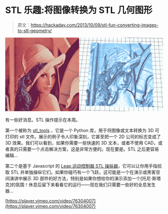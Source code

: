 # STL 乐趣:将图像转换为 STL 几何图形

> 原文：<https://hackaday.com/2013/10/09/stl-fun-converting-images-to-stl-geometry/>

![stl image conversion](img/95946b94bcc6012a6100b5db99a33671.png)

有一些好消息。STL 操作提示在本周。

第一个被称为 [stl_tools](https://github.com/thearn/stl_tools) ，它是一个 Python 库，用于将图像或文本转换为 3D 可打印的 stl 文件。展示的例子令人印象深刻，它甚至把一个 2D 公司的标志变成了 3D 效果。我们可以看到，如果你需要一些快速的 3D 文本，或者不使用 CAD，或者真的只需要一个点击解决方案，这是非常方便的。现在要是。STL 之后更容易编辑…

第二个是基于 Javascript 的 [Leap 运动控制器 STL 操纵器](https://github.com/bsilvereagle/LeapSTL)，它可以让你用手指拾取 STL 并单独操纵它们。如果你碰巧有一个飞跃，这可能是一个在演示或黑客空间演讲中展示 3D 部件的好方法，特别是如果你想给你的演示添加一个[托尼·斯塔克]的氛围！休息后留下来看看它的运行——现在我们只需要一些好的全息发生器…

[https://player.vimeo.com/video/76304007](https://player.vimeo.com/video/76304007)